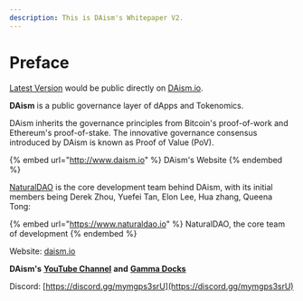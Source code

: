 ```yaml
---
description: This is DAism's Whitepaper V2.
---
```


# Preface

[Latest Version](https://learn.daism.io/docs/whitepaper.html) would be public directly on [DAism.io](https://learn.daism.io/docs/whitepaper.html).

**DAism** is a public governance layer of dApps and Tokenomics.&#x20;

DAism inherits the governance principles from Bitcoin's proof-of-work and Ethereum's proof-of-stake. The innovative governance consensus introduced by DAism is known as Proof of Value (PoV).

{% embed url="http://www.daism.io" %}
DAism's Website
{% endembed %}

[NaturalDAO](https://app.gitbook.com/www.naturaldao.io) is the core development team behind DAism, with its initial members being Derek Zhou, Yuefei Tan, Elon Lee, Hua zhang, Queena Tong:

{% embed url="https://www.naturaldao.io" %}
NaturalDAO, the core team of development
{% endembed %}

Website: [daism.io](https://daism.io)

**DAism's** [**YouTube Channel**](https://www.youtube.com/@daismcore8822) **and** [**Gamma Docks**](https://gamma.app/public/DAism1-An-Exchange-Good-Tokenomics-Needs-cp0hifw89174aw1)

Discord: [https://discord.gg/mymgps3srU](https://discord.gg/mymgps3srU)
